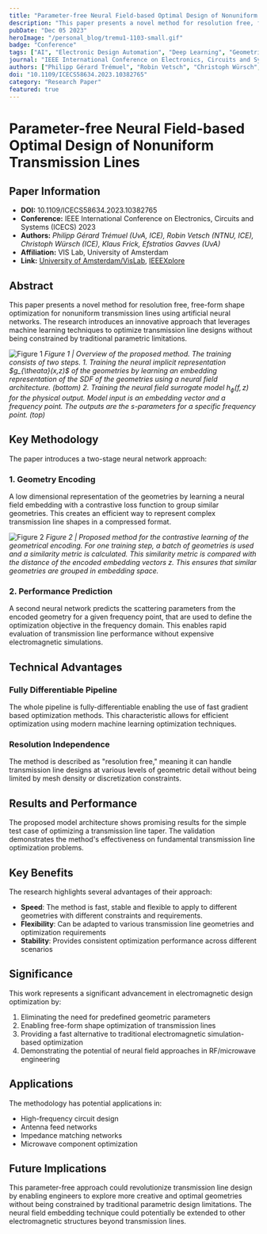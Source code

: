```yaml
---
title: "Parameter-free Neural Field-based Optimal Design of Nonuniform Transmission Lines"
description: "This paper presents a novel method for resolution free, free-form shape optimization for nonuniform transmission lines using artificial neural networks. The research introduces an innovative approach that leverages machine learning techniques to optimize transmission line designs without being constrained by traditional parametric limitations.."
pubDate: "Dec 05 2023"
heroImage: "/personal_blog/tremu1-1103-small.gif"
badge: "Conference"
tags: ["AI", "Electronic Design Automation", "Deep Learning", "Geometric Representation Learning"]
journal: "IEEE International Conference on Electronics, Circuits and Systems (ICECS) 2023"
authors: ["Philipp Gérard Trémuel", "Robin Vetsch", "Christoph Würsch", "Klaus Frick", "Efstratios Gavves"]
doi: "10.1109/ICECS58634.2023.10382765"
category: "Research Paper"
featured: true
---
```


# Parameter-free Neural Field-based Optimal Design of Nonuniform Transmission Lines

## Paper Information
- **DOI:** 10.1109/ICECS58634.2023.10382765
- **Conference:** IEEE International Conference on Electronics, Circuits and Systems (ICECS) 2023
- **Authors:** *Philipp Gérard Trémuel (UvA, ICE), Robin Vetsch (NTNU, ICE), Christoph Würsch (ICE), Klaus Frick, Efstratios Gavves (UvA)*
- **Affiliation:** VIS Lab, University of Amsterdam
- **Link:** [University of Amsterdam/VisLab](https://ivi.fnwi.uva.nl/vislab/publication/statios-icecs-2023/), [IEEEXplore](https://ieeexplore.ieee.org/document/10382765)

## Abstract

This paper presents a novel method for resolution free, free-form shape optimization for nonuniform transmission lines using artificial neural networks. The research introduces an innovative approach that leverages machine learning techniques to optimize transmission line designs without being constrained by traditional parametric limitations.

![Figure 1](/personal_blog/tremu1-1103-small.gif)
*Figure 1 | Overview of the proposed method. The training consists of two steps. 1. Training the neural implicit representation $g_{\theata}(x,z)$ of the geometries by learning an embedding representation of the SDF of the geometries using a neural field architecture. (bottom) 2. Training the neural field surrogate model $h_{\phi}(f,z)$ for the physical output. Model input is an embedding vector and a frequency point. The outputs are the s-parameters for a specific frequency point. (top)*

## Key Methodology

The paper introduces a two-stage neural network approach:

### 1. Geometry Encoding
A low dimensional representation of the geometries by learning a neural field embedding with a contrastive loss function to group similar geometries. This creates an efficient way to represent complex transmission line shapes in a compressed format.

![Figure 2](/personal_blog/tremu2-1103-small.gif)
*Figure 2 | Proposed method for the contrastive learning of the geometrical encoding. For one training step, a batch of geometries is used and a similarity metric is calculated. This similarity metric is compared with the distance of the encoded embedding vectors z. This ensures that similar geometries are grouped in embedding space.*

### 2. Performance Prediction
A second neural network predicts the scattering parameters from the encoded geometry for a given frequency point, that are used to define the optimization objective in the frequency domain. This enables rapid evaluation of transmission line performance without expensive electromagnetic simulations.

## Technical Advantages

### Fully Differentiable Pipeline
The whole pipeline is fully-differentiable enabling the use of fast gradient based optimization methods. This characteristic allows for efficient optimization using modern machine learning optimization techniques.

### Resolution Independence
The method is described as "resolution free," meaning it can handle transmission line designs at various levels of geometric detail without being limited by mesh density or discretization constraints.

## Results and Performance

The proposed model architecture shows promising results for the simple test case of optimizing a transmission line taper. The validation demonstrates the method's effectiveness on fundamental transmission line optimization problems.

## Key Benefits

The research highlights several advantages of their approach:

- **Speed**: The method is fast, stable and flexible to apply to different geometries with different constraints and requirements.
- **Flexibility**: Can be adapted to various transmission line geometries and optimization requirements
- **Stability**: Provides consistent optimization performance across different scenarios

## Significance

This work represents a significant advancement in electromagnetic design optimization by:

1. Eliminating the need for predefined geometric parameters
2. Enabling free-form shape optimization of transmission lines
3. Providing a fast alternative to traditional electromagnetic simulation-based optimization
4. Demonstrating the potential of neural field approaches in RF/microwave engineering

## Applications

The methodology has potential applications in:
- High-frequency circuit design
- Antenna feed networks
- Impedance matching networks
- Microwave component optimization

## Future Implications

This parameter-free approach could revolutionize transmission line design by enabling engineers to explore more creative and optimal geometries without being constrained by traditional parametric design limitations. The neural field embedding technique could potentially be extended to other electromagnetic structures beyond transmission lines.